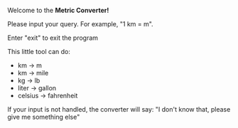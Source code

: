 Welcome to the **Metric Converter!**

Please input your query. For example, "1 km = m". 

Enter "exit" to exit the program

This little tool can do:
- km -> m
- km -> mile
- kg -> lb
- liter -> gallon
- celsius -> fahrenheit

If your input is not handled, the converter will say: 
"I don't know that, please give me something else"
